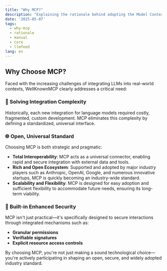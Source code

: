 ```yaml
---
title: "Why MCP?"
description: "Explaining the rationale behind adopting the Model Context Protocol (MCP) standard."
date: '2025-05-07'
tags:
  - why-mcp
  - rationale
  - manual
  - core
  - llmfeed
lang: en
---
```


## Why Choose MCP?

Faced with the increasing challenges of integrating LLMs into real-world contexts, WellKnownMCP clearly addresses a critical need:

### 🧩 Solving Integration Complexity
Historically, each new integration for language models required costly, fragmented, custom development. MCP eliminates this complexity by defining a standardized, universal interface.

### 🌐 Open, Universal Standard
Choosing MCP is both strategic and pragmatic:

- **Total Interoperability**: MCP acts as a universal connector, enabling rapid and secure integration with external data and tools.
- **Rich and Open Ecosystem**: Supported and adopted by major industry players such as Anthropic, OpenAI, Google, and numerous innovative startups, MCP is quickly becoming an industry-wide standard.
- **Scalability and Flexibility**: MCP is designed for easy adoption and sufficient flexibility to accommodate future needs, ensuring its long-term viability.

### 🔐 Built-in Enhanced Security
MCP isn't just practical—it's specifically designed to secure interactions through integrated mechanisms such as:

- **Granular permissions**
- **Verifiable signatures**
- **Explicit resource access controls**

By choosing MCP, you're not just making a sound technological choice—you're actively participating in shaping an open, secure, and widely adopted industry standard.
